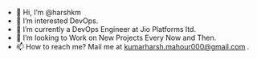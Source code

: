 - 👋 Hi, I’m @harshkm
- 👀 I’m interested DevOps.
- 🌱 I’m currently a DevOps Engineer at Jio Platforms ltd.
- 💞️ I’m looking to Work on New Projects Every Now and Then.
- 📫 How to reach me? Mail me at kumarharsh.mahour000@gmail.com .

<!---
harshkm/harshkm is a ✨ special ✨ repository because its `README.md` (this file) appears on your GitHub profile.
You can click the Preview link to take a look at your changes.
--->
